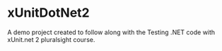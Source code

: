 # xUnitDotNet2
A demo project created to follow along with the Testing .NET code with xUnit.net 2 pluralsight course.

